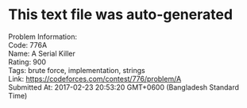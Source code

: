 # This text file was auto-generated  
  
Problem Information:  
Code: 776A  
Name: A Serial Killer  
Rating: 900  
Tags: brute force, implementation, strings  
Link: https://codeforces.com/contest/776/problem/A  
Submitted At: 2017-02-23 20:53:20 GMT+0600 (Bangladesh Standard Time)  
